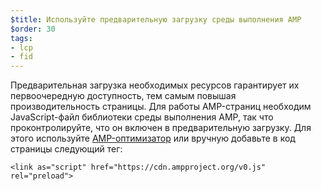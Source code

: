 ```yaml
---
$title: Используйте предварительную загрузку среды выполнения AMP
$order: 30
tags:
- lcp
- fid
---
```


Предварительная загрузка необходимых ресурсов гарантирует их первоочередную доступность, тем самым повышая производительность страницы. Для работы AMP-страниц необходим JavaScript-файл библиотеки среды выполнения AMP, так что проконтролируйте, что он включен в предварительную загрузку. Для этого используйте [AMP-оптимизатор](https://amp.dev/documentation/guides-and-tutorials/optimize-and-measure/amp-optimizer-guide/) или вручную добавьте в код страницы следующий тег:

```
<link as="script" href="https://cdn.ampproject.org/v0.js" rel="preload">
```
